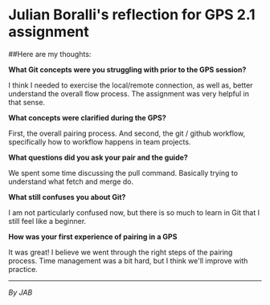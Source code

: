 # Julian Boralli's reflection for GPS 2.1 assignment

##Here are my thoughts:

**What Git concepts were you struggling with prior to the GPS session?**

I think I needed to exercise the local/remote connection, as well as, better understand the overall flow process. The assignment was very helpful in that sense.

**What concepts were clarified during the GPS?**

First, the overall pairing process. And second, the git / github workflow, specifically how to workflow happens in team projects.

**What questions did you ask your pair and the guide?**

We spent some time discussing the pull command. Basically trying to understand what fetch and merge do.

**What still confuses you about Git?**

I am not particularly confused now, but there is so much to learn in Git that I still feel like a beginner.

**How was your first experience of pairing in a GPS**

It was great! I believe we went through the right steps of the pairing process. Time management was a bit hard, but I think we'll improve with practice.

---
*By JAB*
